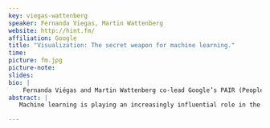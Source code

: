 ```yaml
---
key: viegas-wattenberg
speaker: Fernanda Viegas, Martin Wattenberg
website: http://hint.fm/
affiliation: Google
title: "Visualization: The secret weapon for machine learning." 
time:
picture: fm.jpg
picture-note: 
slides: 
bio: |
    Fernanda Viégas and Martin Wattenberg co-lead Google’s PAIR (People+AI Research) initiative, part of Google Brain. Their work in machine learning focuses on transparency and interpretability, as part of a broad agenda to improve human/AI interaction. They are well known for their contributions to social and collaborative visualization, and the systems they’ve created are used daily by millions of people. Their visualization-based artwork has been exhibited worldwide, and is part of the permanent collection of Museum of Modern Art in New York.
abstract: |
   Machine learning is playing an increasingly influential role in the world, due to dramatic technical leaps in recent years. But these new developments bring their own questions. What is the best way to train models and to debug them? How can we understand what is going on under the hood of deep neural networks? It turns out that visualization can play a central role in answering these questions. We'll discuss recent work that shows how interactive exploration can help people use, interpret, and learn about machine intelligence. 

---
```


